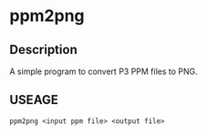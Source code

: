 # ppm2png

## Description
A simple program to convert P3 PPM files to PNG.

## USEAGE
`ppm2png <input ppm file> <output file>`
